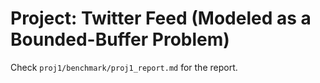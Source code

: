 # Project: Twitter Feed (Modeled as a Bounded-Buffer Problem)

Check `proj1/benchmark/proj1_report.md` for the report.